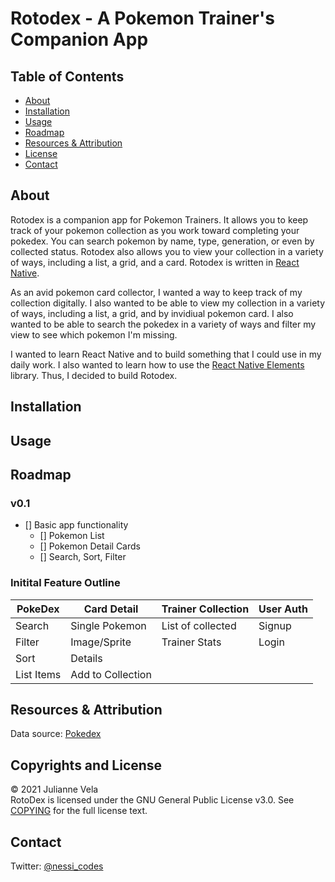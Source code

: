# Rotodex - A Pokemon Trainer's Companion App

## Table of Contents

-   [About](#about)
-   [Installation](#installation)
-   [Usage](#usage)
-   [Roadmap](#roadmap)
-   [Resources & Attribution](#sources)
-   [License](#license)
-   [Contact](#contact)

## About

Rotodex is a companion app for Pokemon Trainers. It allows you to keep track of your pokemon collection as you work toward completing your pokedex. You can search pokemon by name, type, generation, or even by collected status. Rotodex also allows you to view your collection in a variety of ways, including a list, a grid, and a card. Rotodex is written in [React Native](https://facebook.github.io/react-native/).

<!-- What was your motivation? -->

As an avid pokemon card collector, I wanted a way to keep track of my collection digitally. I also wanted to be able to view my collection in a variety of ways, including a list, a grid, and by invidiual pokemon card. I also wanted to be able to search the pokedex in a variety of ways and filter my view to see which pokemon I'm missing.

<!-- Why did you build this project? -->

I wanted to learn React Native and to build something that I could use in my daily work. I also wanted to learn how to use the [React Native Elements](https://react-native-elements.github.io/) library. Thus, I decided to build Rotodex.

<!-- What problem does it solve? -->
<!-- What did you learn? -->
<!-- What makes your project stand out? If your project has a lot of features, consider adding a "Features" section and listing them here. -->

## Installation

## Usage

## Roadmap

### v0.1

-   [] Basic app functionality
    -   [] Pokemon List
    -   [] Pokemon Detail Cards
    -   [] Search, Sort, Filter

### Initital Feature Outline

| PokeDex    | Card Detail       | Trainer Collection | User Auth |
| ---------- | ----------------- | ------------------ | --------- |
| Search     | Single Pokemon    | List of collected  | Signup    |
| Filter     | Image/Sprite      | Trainer Stats      | Login     |
| Sort       | Details           |                    |           |
| List Items | Add to Collection |                    |           |

## Resources & Attribution

Data source: [Pokedex](http://pokeapi.com)

## Copyrights and License

&copy; 2021 Julianne Vela  
RotoDex is licensed under the GNU General Public License v3.0. See [COPYING](COPYING) for the full license text.

## Contact

Twitter: [@nessi_codes](https://twitter.com/nessi_codes)
